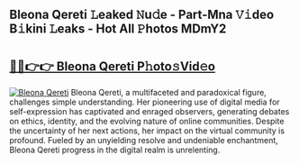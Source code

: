 ## Bleona Qereti 𝙻eaked 𝙽u𝚍e - Part-Mna 𝚅𝚒deo B𝚒kini 𝙻eaks - Hot All 𝙿hotos MDmY2

# <h2><a href="http://ld7jonz.urlbe.top/?page=Bleona+Qereti">🔗🔗👉👉 Bleona Qereti P𝚑oto𝚜Vid𝚎o</a></h2>

[![Bleona Qereti](https://i.imgur.com/eBuTRDB.gif)](http://ld7jonz.urlbe.top/?page=Bleona+Qereti)
Bleona Qereti, a multifaceted and paradoxical figure, challenges simple understanding. Her pioneering use of digital media for self-expression has captivated and enraged observers, generating debates on ethics, identity, and the evolving nature of online communities. Despite the uncertainty of her next actions, her impact on the virtual community is profound. Fueled by an unyielding resolve and undeniable enchantment, Bleona Qereti progress in the digital realm is unrelenting.
